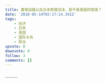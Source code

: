 ```yaml
---
title: 廣場協議以及日本房價泡沫，是不是美國的陰謀？
date: '2018-05-14T02:17:14.391Z'
tags:
    - 经济
    - 日本
    - 美国
    - 国际关系
    - 政治
upvote: 0
downvote: 0
follow: 3
comments: []
---
```


<h6>..........  
</h6>
